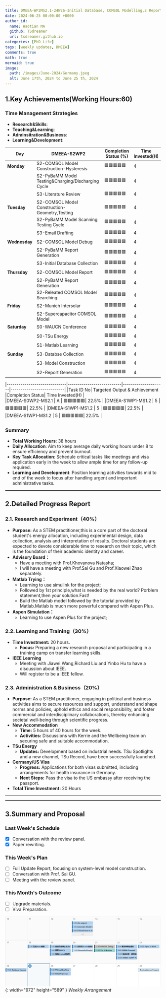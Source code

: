 ```yaml
---
title: DMEEA-WP2MS2.1-24W26-Initial Database, COMSOL Modelling,2 Reports
date: 2024-06-25 00:00:00 +0000
author_id:
  name: Haotian MA
  github: TSdreamer
  url: tsdreamer.github.io
categories: [PhD Life]
tags: [weekly updates, DMEEA]
comments: true
math: true
mermaid: true
image:
  path: /images/June-2024/Germany.jpeg
  alt: June 17th, 2024 to June 25 th, 2024
---
```


## 1.Key Achievements(Working Hours:60)
### Time Management Strategies
- **Research&Skills**: 
- **Teaching&Learning**: 
- **Adminsitration&Business**: 
- **Learning&Development**: 

| **Day**       | **DMEEA-S2WP2**     | **Completion Status (%)** | **Time Invested(H)** |
|---------------|------------------------------|---------------------------|---------------------------|
| **Monday**    | S2-COMSOL Model Construction-Hysteresis| 🟩🟥🟥🟥🟥                       |4 |
|               | S2-PyBaMM Model Testing&Charging/Discharging Cycle| 🟩🟥🟥🟥🟥                       |4 |
|               | S3-Literature Review              | 🟩🟥🟥🟥🟥                       |4 |
| **Tuesday**   | S2-COMSOL Model Construction-Geometry,Testing       | 🟩🟥🟥🟥🟥                       |4 |
|               | S2-PyBaMM Model Scanning Testing Cycle     | 🟩🟥🟥🟥🟥                       |4 |
|               | S3-Email Drafting      | 🟩🟥🟥🟥🟥                       |4 |
| **Wednesday** | S2-COMSOL Model Debug               | 🟩🟥🟥🟥🟥                       |4 |
|               | S2-PyBaMM Report Generation       | 🟩🟥🟥🟥🟥                       |4 |
|               | S3-Initial Database Collection    | 🟩🟥🟥🟥🟥                       |4 |
| **Thursday**  | S2-COMSOL Model Report                | 🟩🟥🟥🟥🟥                       |4 |
|               | S2-PyBaMM Report Generation     | 🟩🟥🟥🟥🟥                       |4 |
|               | S2-Releated COMSOL Model Searching     | 🟩🟥🟥🟥🟥                       |4 |
| **Friday**    | S2-Munich Intersolar                | 🟩🟥🟥🟥🟥                       |4 |
|               | S2-Supercapacitor COMSOL Model     | 🟩🟥🟥🟥🟥                       |4 |
| **Saturday**  | S0-WAUCN Conference                |  🟩🟥🟥🟥🟥                       |4 |
|               | S0-TSu Energy    | 🟩🟥🟥🟥🟥                       |4 |
|               | S1-Matlab Learning              | 🟩🟥🟥🟥🟥                       |4 |
| **Sunday**    | S3-Databse Collection              | 🟩🟥🟥🟥🟥                       |4 |
|               | S3-Model Construction     | 🟩🟥🟥🟥🟥                       |4 |
|               | S2-Report Generation             | 🟩🟥🟥🟥🟥                       |4 |

|------------------------------|---------------------------|---------------------|---------------------------|
|Task ID No| Targeted Output  &   Achievement       |Completion Status| Time Invested(H)  |           
|DMEEA-S0WP2-MS2.1 | A                        | 🟩🟩🟥🟥🟥| 22.5%               |
|DMEEA-S1WP1-MS1.2 | 5                         | 🟩🟥🟥🟥🟥| 22.5%               |
|DMEEA-S1WP1-MS1.2 | 5                         | 🟩🟩🟥🟥🟥| 22.5%               |
|DMEEA-S1WP1-MS1.2 | 5                         | 🟩🟩🟥🟥🟥| 22.5%               |






### Summary
- **Total Working Hours**: 38 hours
- **Daily Allocation**: Aim to keep average daily working hours under 8 to ensure efficiency and prevent burnout.
- **Key Task Allocation**: Schedule critical tasks like meetings and visa application early in the week to allow ample time for any follow-up required.
- **Learning and Development**: Position learning activities towards mid to end of the week to focus after handling urgent and important administrative tasks.

<hr style="border: 1px solid gray;">

## **2.Detailed Progress Report**
### **2.1. Research and Experiment（40%）**
- **Purpose:** As a STEM practitioner,this is a core part of the doctoral student's energy allocation, including experimental design, data collection, analysis and interpretation of results. Doctoral students are expected to devote considerable time to research on their topic, which is the foundation of their academic identity and career.
- **Advisory Board：**
  - Have a meeting with Prof.Khovanova Natasha;
  - I will have a meeting with Prof.Sai Gu and Prof.Xiaowei Zhao separately.
- **Matlab Trying：**
  - Learning to use simulink for the project;
  - Followed by 1st principle,what is needed by the real world? Porblem statement,then your solution.Fast!
  - Build the Matlab model followed by the tutorial provided by Matlab.Matlab is much more powerful compared with Aspen Plus.
- **Aspen Simulation：**
  - Learning to use Aspen Plus for the project;


### **2.2. Learning and Training（30%）**
- **Time Investment:** 20 hours.
  - **Focus:** Preparing a new research proposal and participating in a training camp on transfer learning skills.
- **IEEE Learning**
  - Meeting with Jiawei Wang,Richard Liu and Yinbo Hu to have a discussion about IEEE. 
  - Will register to be a IEEE fellow.



### **2.3. Administration & Business（20%）**
- **Purpose:** As a STEM practitioner, engaging in political and business activities aims to secure resources and support, understand and shape norms and policies, uphold ethics and social responsibility, and foster commercial and interdisciplinary collaborations, thereby enhancing societal well-being through scientific progress.
- **New Accommodation**
  - **Time:** 5 hours of 40 hours for the week.
  - **Activities:** Discussions with Kerrie and the Wellbeing team on securing safe and suitable accommodation.
- **TSu Energy**
  - **Updates:** Development based on industrial needs. TSu Spotlights and a new channel, TSu Record, have been successfully launched.
- **Germany/US Visa**
  - **Progress:** Applications for both visas submitted, including arrangements for health insurance in Germany.
  - **Next Steps:** Pass the visa to the US embassy after receiving the passport.
- **Total Time Investment:** 20 Hours
---
<hr style="border: 1px solid gray;">

## **3.Summary and Proposal**
### **Last Week's Schedule**
- [x] Conversation with the review panel.
- [x] Paper rewriting.
### **This Week's Plan**
- [ ] Full Update Report, focusing on system-level model construction.
- [ ] Conversation with Prof. Sai GU.
- [ ] Meeting with the review panel.
### **This Month's Outcome**
- [ ] Upgrade materials.
- [ ] Viva Preparation.

![Desktop View](/images/June-2024/1706-2506.png){: width="972" height="589" }
_Weekly Arrangement_


